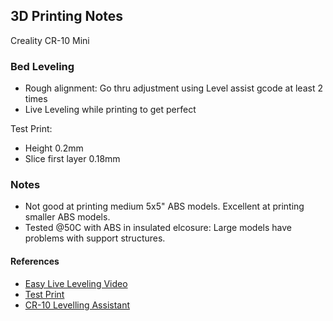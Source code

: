 
## 3D Printing Notes

Creality CR-10 Mini

### Bed Leveling

- Rough alignment: Go thru adjustment using Level assist gcode at least 2 times
- Live Leveling while printing to get perfect

Test Print: 
- Height 0.2mm
- Slice first layer 0.18mm

### Notes

- Not good at printing medium 5x5" ABS models.  Excellent at printing smaller ABS models.
- Tested @50C with ABS in insulated elcosure: Large models have problems with support structures. 

#### References

- [Easy Live Leveling Video](https://www.youtube.com/watch?v=gkZUAyTxU1Q)
- [Test Print](https://www.thingiverse.com/thing:2599785)
- [CR-10 Levelling Assistant](https://www.thingiverse.com/thing:2556462)
